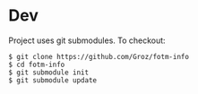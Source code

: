 # Dev
 
Project uses git submodules. To checkout:

```
$ git clone https://github.com/Groz/fotm-info 
$ cd fotm-info 
$ git submodule init 
$ git submodule update
```
